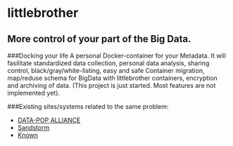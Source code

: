 littlebrother
=============
More control of your part of the Big Data. 
------------------------------------------
###Docking your life
A personal Docker-container for your Metadata. It will fasilitate standardized data collection, personal data analysis, sharing control, black/gray/white-listing, easy and safe Container migration, map/reduse schema for BigData with littlebrother containers, encryption and archiving of data.
(This project is just started. Most features are not implemented yet). 

###Existing sites/systems related to the same problem:
- [DATA-POP ALLIANCE](http://www.datapopalliance.org/)
- [Sandstorm](https://sandstorm.io/)
- [Known](http://withknown.com/)

